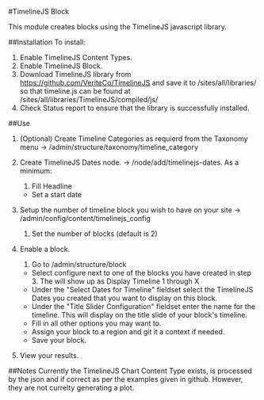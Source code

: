 #TimelineJS Block

This module creates blocks using the TimelineJS javascript library.

##Installation
To install:

1. Enable TimelineJS Content Types.
2. Enable TimelineJS Block.
3. Download TimelineJS library from https://github.com/VeriteCo/TimelineJS and save it to /sites/all/libraries/ so that timeline.js can be found at /sites/all/libraries/TimelineJS/compiled/js/
4. Check Status report to ensure that the library is successfully installed.

##Use
1. (Optional) Create Timeline Categories as requierd from the Taxonomy menu -> /admin/structure/taxonomy/timeline_category
2. Create TimelineJS Dates node. -> /node/add/timelinejs-dates. As a minimum:
    1. Fill Headline
    *  Set a start date

3. Setup the number of timeline block you wish to have on your site -> /admin/config/content/timelinejs_config
    1. Set the number of blocks (default is 2)
4. Enable a block.
    1. Go to /admin/structure/block
    *  Select configure next to one of the blocks you have created in step 3. The will show up as Display Timeline 1 through X
    *  Under the "Select Dates for Timeline" fieldset select the TimelineJS Dates you created that you want to display on this block.
    *  Under the "Title Slider Configuration" fieldset enter the name for the timeline. This will display on the title slide of your block's timeline.
    *  Fill in all other options you may want to.
    *  Assign your block to a region and git it a context if needed.
    *  Save your block.
5. View your results.

##Notes
Currently the TimelineJS Chart Content Type exists, is processed by the json and if correct as per the examples given in github. However, they are not currelty generating a plot.
